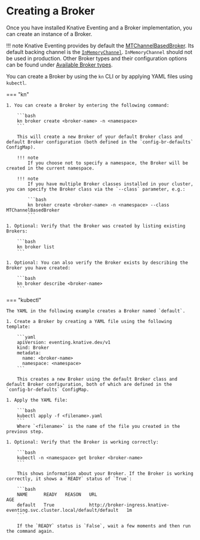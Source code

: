 # Creating a Broker

Once you have installed Knative Eventing and a Broker implementation, you can create an instance of a Broker.

!!! note
    Knative Eventing provides by default the [MTChannelBasedBroker](./broker-types/channel-based-broker/README.md). Its default backing channel is the [`InMemoryChannel`](https://github.com/knative/eventing/blob/main/config/channels/in-memory-channel/README.md). `InMemoryChannel` should not be used in production. Other Broker types and their configuration options can be found under [Available Broker types](./broker-types/README.md).

You can create a Broker by using the `kn` CLI or by applying YAML files using `kubectl`.

=== "kn"

    1. You can create a Broker by entering the following command:

        ```bash
        kn broker create <broker-name> -n <namespace>
        ```
 
        This will create a new Broker of your default Broker class and default Broker configuration (both defined in the `config-br-defaults` ConfigMap).
 
        !!! note
            If you choose not to specify a namespace, the Broker will be created in the current namespace.
 
        !!! note
            If you have multiple Broker classes installed in your cluster, you can specify the Broker class via the `--class` parameter, e.g.:
 
            ```bash
            kn broker create <broker-name> -n <namespace> --class MTChannelBasedBroker
            ```

    1. Optional: Verify that the Broker was created by listing existing Brokers:

        ```bash
        kn broker list
        ```

    1. Optional: You can also verify the Broker exists by describing the Broker you have created:

        ```bash
        kn broker describe <broker-name>
        ```

=== "kubectl"

    The YAML in the following example creates a Broker named `default`.

    1. Create a Broker by creating a YAML file using the following template:

        ```yaml
        apiVersion: eventing.knative.dev/v1
        kind: Broker
        metadata:
          name: <broker-name>
          namespace: <namespace>
        ```
 
        This creates a new Broker using the default Broker class and default Broker configuration, both of which are defined in the `config-br-defaults` ConfigMap.

    1. Apply the YAML file:

        ```bash
        kubectl apply -f <filename>.yaml
        ```
        Where `<filename>` is the name of the file you created in the previous step.

    1. Optional: Verify that the Broker is working correctly:

        ```bash
        kubectl -n <namespace> get broker <broker-name>
        ```
 
        This shows information about your Broker. If the Broker is working correctly, it shows a `READY` status of `True`:
 
        ```bash
        NAME      READY   REASON   URL                                                                        AGE
        default   True             http://broker-ingress.knative-eventing.svc.cluster.local/default/default   1m
        ```
 
        If the `READY` status is `False`, wait a few moments and then run the command again.
